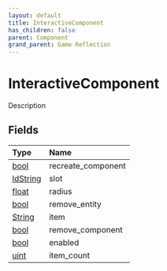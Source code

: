 ```yaml
---
layout: default
title: InteractiveComponent
has_children: false
parent: Component
grand_parent: Game Reflection
---
```

# InteractiveComponent
Description 

## Fields

| Type | Name |
|:----------|:--------------|
| [bool](/riftbreaker-wiki/docs/game-reflection/components/bool/) | recreate_component |
| [IdString](/riftbreaker-wiki/docs/game-reflection/components/id_string/) | slot |
| [float](/riftbreaker-wiki/docs/game-reflection/components/float/) | radius |
| [bool](/riftbreaker-wiki/docs/game-reflection/components/bool/) | remove_entity |
| [String](/riftbreaker-wiki/docs/game-reflection/components/string/) | item |
| [bool](/riftbreaker-wiki/docs/game-reflection/components/bool/) | remove_component |
| [bool](/riftbreaker-wiki/docs/game-reflection/components/bool/) | enabled |
| [uint](/riftbreaker-wiki/docs/game-reflection/components/uint/) | item_count |


